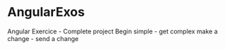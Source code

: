 # AngularExos
Angular Exercice - Complete project
Begin simple - get complex
make a change - send a change